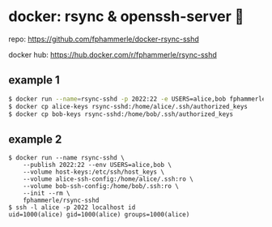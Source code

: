 # docker: rsync & openssh-server 🐳

repo: https://github.com/fphammerle/docker-rsync-sshd

docker hub: https://hub.docker.com/r/fphammerle/rsync-sshd

## example 1

```sh
$ docker run --name=rsync-sshd -p 2022:22 -e USERS=alice,bob fphammerle/rsync-sshd
$ docker cp alice-keys rsync-sshd:/home/alice/.ssh/authorized_keys
$ docker cp bob-keys rsync-sshd:/home/bob/.ssh/authorized_keys
```

## example 2

```
$ docker run --name rsync-sshd \
    --publish 2022:22 --env USERS=alice,bob \
    --volume host-keys:/etc/ssh/host_keys \
    --volume alice-ssh-config:/home/alice/.ssh:ro \ 
    --volume bob-ssh-config:/home/bob/.ssh:ro \ 
    --init --rm \
    fphammerle/rsync-sshd
$ ssh -l alice -p 2022 localhost id
uid=1000(alice) gid=1000(alice) groups=1000(alice)
```
